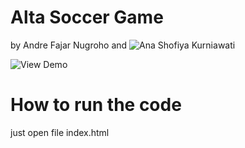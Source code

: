 # Alta Soccer Game
by Andre Fajar Nugroho and ![Ana Shofiya Kurniawati](https://github.com/anshof)

![View Demo](https://andre-fajar-n.github.io/Alta_Soccer_Game)

# How to run the code
just open file index.html
